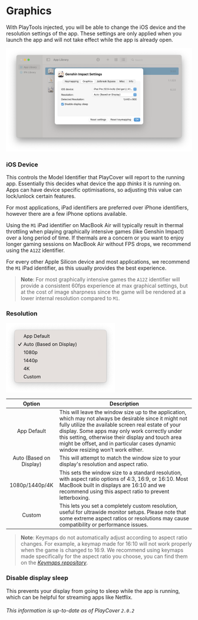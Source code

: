 # Graphics

With PlayTools injected, you will be able to change the iOS device and the resolution settings of the app. These settings are only applied when you launch the app and will not take effect while the app is already open.

![Graphics](../images/graphics_settings.png)

### iOS Device

This controls the Model Identifier that PlayCover will report to the running app. Essentially this decides what device the app *thinks* it is running on. Apps can have device specific optimisations, so adjusting this value can lock/unlock certain features.

For most applications, iPad identifiers are preferred over iPhone identifiers, however there are a few iPhone options available.

Using the `M1` iPad identifier on MacBook Air will typically result in thermal throttling when playing graphically intensive games (like Genshin Impact) over a long period of time. If thermals are a concern or you want to enjoy longer gaming sessions on MacBook Air without FPS drops, we recommend using the `A12Z` identifier.

For every other Apple Silicon device and most applications, we recommend the `M1` iPad identifier, as this usually provides the best experience.

>__Note__: For most graphically intensive games the `A12Z` identifier will provide a consistent 60fps experience at max graphical settings, but at the cost of image sharpness since the game will be rendered at a lower internal resolution compared to `M1`.

### Resolution

<img width="295" src="../images/resolution_menu.png">

| Option | Description |
| :-----------: | ------------- |
| App Default  | This will leave the window size up to the application, which may not always be desirable since it might not fully utilize the available screen real estate of your display. Some apps may only work correctly under this setting, otherwise their display and touch area might be offset, and in particular cases dynamic window resizing won’t work either. |
| Auto (Based on Display) | This will attempt to match the window size to your display's resolution and aspect ratio. |
| 1080p/1440p/4K | This sets the window size to a standard resolution, with aspect ratio options of 4:3, 16:9, or 16:10. Most MacBook built in displays are 16:10 and we recommend using this aspect ratio to prevent letterboxing. |
| Custom | This lets you set a completely custom resolution, useful for ultrawide monitor setups. Please note that some extreme aspect ratios or resolutions may cause compatibility or performance issues. |

>__Note__: Keymaps do not automatically adjust according to aspect ratio changes. For example, a keymap made for 16:10 will not work properly when the game is changed to 16:9. We recommend using keymaps made specifically for the aspect ratio you choose, you can find them on the [_Keymaps repository_](https://github.com/PlayCover/keymaps/tree/master/keymapping).

### Disable display sleep

This prevents your display from going to sleep while the app is running, which can be helpful for streaming apps like Netflix.

###### This information is up-to-date as of PlayCover `2.0.2`
